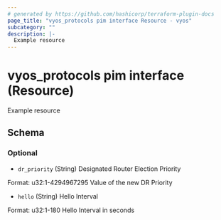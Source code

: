 ```yaml
---
# generated by https://github.com/hashicorp/terraform-plugin-docs
page_title: "vyos_protocols pim interface Resource - vyos"
subcategory: ""
description: |-
  Example resource
---
```


# vyos_protocols pim interface (Resource)

Example resource



<!-- schema generated by tfplugindocs -->
## Schema

### Optional

- `dr_priority` (String) Designated Router Election Priority

Format: u32:1-4294967295
Value of the new DR Priority
- `hello` (String) Hello Interval

Format: u32:1-180
Hello Interval in seconds
